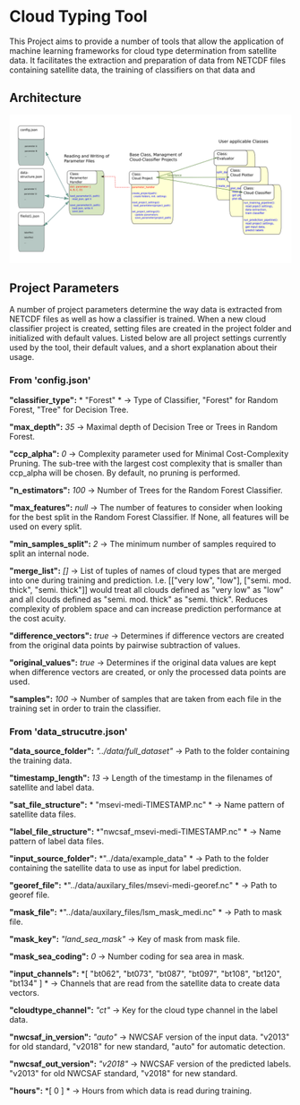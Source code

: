 # Cloud Typing Tool

This Project aims to provide a number of tools that allow the application of machine learning frameworks for  cloud type determination from satellite data. It facilitates the extraction and preparation of data from NETCDF files containing satellite data, the training of classifiers on that data and 




## Architecture



![](final_hd.png)


## Project Parameters

A number of project parameters determine the way data is extracted from NETCDF files as well as how a classifier is trained. When a new cloud classifier project is created, setting files are created in the project folder and initialized with default values. 
Listed below are all project settings currently used by the tool, their default values, and a short explanation about their usage.

### From 'config.json'

   **"classifier_type":** * "Forest" *    &rarr; Type of Classifier, "Forest" for Random Forest, "Tree" for Decision Tree.

   **"max_depth":** *35*     &rarr; Maximal depth of Decision Tree or Trees in Random Forest.

   **"ccp_alpha":** *0*    &rarr; Complexity parameter used for Minimal Cost-Complexity Pruning. The sub-tree with the largest cost complexity that is smaller than ccp_alpha will be chosen. By default, no pruning is performed.

   **"n_estimators":** *100*  &rarr; Number of Trees for the Random Forest Classifier.

   **"max_features":** *null*   &rarr; The number of features to consider when looking for the best split in the Random Forest Classifier. If None, all features will be used on every split.

   **"min_samples_split":** *2*  &rarr; The minimum number of samples required to split an internal node. 

   **"merge_list":** *[]* &rarr; List of tuples of names of cloud types that are merged into one during training and prediction. I.e. [["very low", "low"], ["semi. mod. thick", "semi. thick"]] would  treat all clouds defined as "very low" as "low" and all clouds defined as "semi. mod. thick" as "semi. thick". Reduces complexity of problem space and can increase prediction performance at the cost acuity.

   **"difference_vectors":** *true* &rarr; Determines if difference vectors are created from the original data points by pairwise subtraction of values. 

   **"original_values":** *true*    &rarr; Determines if the original data values are kept when difference vectors are created, or only the processed data points are used.

   **"samples":** *100*   &rarr; Number of samples that are taken from each file in the training set in order to train the classifier.


### From 'data_strucutre.json'

   **"data_source_folder":** *"../data/full_dataset"* &rarr; Path to the folder containing the training data. 

   **"timestamp_length":** *13* &rarr; Length of the timestamp in the filenames of satellite and label data.

   **"sat_file_structure":** * "msevi-medi-TIMESTAMP.nc" * &rarr; Name pattern of satellite data files.

   **"label_file_structure":** *"nwcsaf_msevi-medi-TIMESTAMP.nc" * &rarr; Name pattern of label data files.

   **"input_source_folder":** *"../data/example_data" * &rarr; Path to the folder containing the satellite data to use as input for label prediction. 

   **"georef_file":** *"../data/auxilary_files/msevi-medi-georef.nc" * &rarr; Path to georef file.

   **"mask_file":** *"../data/auxilary_files/lsm_mask_medi.nc" * &rarr; Path to mask file.

   **"mask_key":** *"land_sea_mask"* &rarr; Key of mask from mask file.

   **"mask_sea_coding":** *0* &rarr; Number coding for sea area in mask.

   **"input_channels":** *[
       "bt062",
       "bt073",
       "bt087",
       "bt097",
       "bt108",
       "bt120",
       "bt134"
   ] * &rarr; Channels that are read from the satellite data to create data vectors.

   **"cloudtype_channel":** *"ct"* &rarr; Key for the cloud type channel in the label data.

   **"nwcsaf_in_version":** *"auto"* &rarr; NWCSAF version of the input data. "v2013" for old standard, "v2018" for new standard, "auto" for automatic detection.

   **"nwcsaf_out_version":** *"v2018"* &rarr; NWCSAF version of the predicted labels. "v2013" for old NWCSAF standard, "v2018" for new standard.

   **"hours":** *[
        0
    ] * &rarr; Hours from which data is read  during training.
